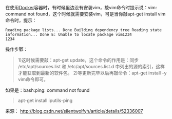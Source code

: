 在使用[Docker](http://lib.csdn.net/base/docker)容器时，有时候里边没有安装vim，敲vim命令时提示说：vim: command not found，这个时候就需要安装vim，可是当你敲apt-get install vim命令时，提示：

```
Reading package lists... Done Building dependency tree Reading state information... Done E: Unable to locate package vim1234
1234
```

操作步鄹：

> 1)这时候需要敲：apt-get update，这个命令的作用是：同步 /etc/apt/sources.list 和 /etc/apt/sources.list.d 中列出的源的索引，这样才能获取到最新的软件包。 
> 2)等更新完毕以后再敲命令：apt-get install -y vim命令即可。

如果是：bash:ping: command not found

> apt-get install iputils-ping

来源： <http://blog.csdn.net/silentwolfyh/article/details/52336007>